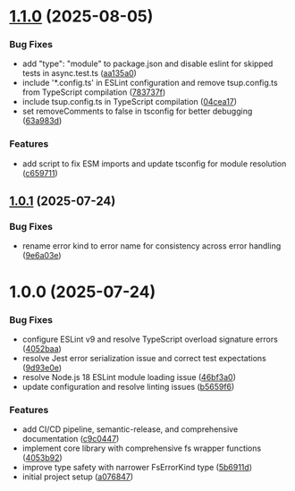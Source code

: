 # [1.1.0](https://github.com/jvens/neverthrow-fs/compare/v1.0.1...v1.1.0) (2025-08-05)


### Bug Fixes

* add "type": "module" to package.json and disable eslint for skipped tests in async.test.ts ([aa135a0](https://github.com/jvens/neverthrow-fs/commit/aa135a02cc44800f3195a3c77b8d0c5e4beaae38))
* include '*.config.ts' in ESLint configuration and remove tsup.config.ts from TypeScript compilation ([783737f](https://github.com/jvens/neverthrow-fs/commit/783737fc5efeb608ceb2865674622a7adb823902))
* include tsup.config.ts in TypeScript compilation ([04cea17](https://github.com/jvens/neverthrow-fs/commit/04cea17994358030f6ecd0a8a9d4e8a2246009cc))
* set removeComments to false in tsconfig for better debugging ([63a983d](https://github.com/jvens/neverthrow-fs/commit/63a983da0dfc837ecddaa0cdb9dddc092b39a987))


### Features

* add script to fix ESM imports and update tsconfig for module resolution ([c659711](https://github.com/jvens/neverthrow-fs/commit/c659711ee6f876c132cd00bf2c16d96ac74bc21f))

## [1.0.1](https://github.com/jvens/neverthrow-fs/compare/v1.0.0...v1.0.1) (2025-07-24)


### Bug Fixes

* rename error kind to error name for consistency across error handling ([9e6a03e](https://github.com/jvens/neverthrow-fs/commit/9e6a03efbbd76a292d4204c324a8354c69a626b8))

# 1.0.0 (2025-07-24)


### Bug Fixes

* configure ESLint v9 and resolve TypeScript overload signature errors ([4052baa](https://github.com/jvens/neverthrow-fs/commit/4052baa938d34ff97313f26fa35d1ffd35736a30))
* resolve Jest error serialization issue and correct test expectations ([9d93e0e](https://github.com/jvens/neverthrow-fs/commit/9d93e0ea97b78dce1110401ca86c69feb283b572))
* resolve Node.js 18 ESLint module loading issue ([46bf3a0](https://github.com/jvens/neverthrow-fs/commit/46bf3a065dcd56c34e3dda2e51b89249cd949a64))
* update configuration and resolve linting issues ([b5659f6](https://github.com/jvens/neverthrow-fs/commit/b5659f6f02fd42e5f20858c8871dcf2bf734f6a1))


### Features

* add CI/CD pipeline, semantic-release, and comprehensive documentation ([c9c0447](https://github.com/jvens/neverthrow-fs/commit/c9c04478250eb9cf026a2c96c8f56077534805c6))
* implement core library with comprehensive fs wrapper functions ([4053b92](https://github.com/jvens/neverthrow-fs/commit/4053b92aeffce03043f34ea74f4ab91b4f124f5a))
* improve type safety with narrower FsErrorKind type ([5b6911d](https://github.com/jvens/neverthrow-fs/commit/5b6911d6022d90f241e52acbd97d15d11b46b201))
* initial project setup ([a076847](https://github.com/jvens/neverthrow-fs/commit/a076847c4588cb0d44caca60b1b6c7763d7d9cb1))
